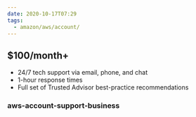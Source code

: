 ```yaml
---
date: 2020-10-17T07:29
tags:
  - amazon/aws/account/
---
```


## $100/month+ 

* 24/7 tech support via email, phone, and chat
* 1-hour response times
* Full set of Trusted Advisor best-practice recommendations

### aws-account-support-business
